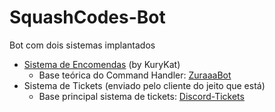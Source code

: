 # SquashCodes-Bot

Bot com dois sistemas implantados
* [Sistema de Encomendas](./encomendas/) (by KuryKat)
  * Base teórica do Command Handler: [ZuraaaBot](https://github.com/zuraaa-projects/ZuraaaBot/)
* Sistema de Tickets (enviado pelo cliente do jeito que está)
  * Base principal sistema de tickets: [Discord-Tickets](https://github.com/discord-tickets/bot)
